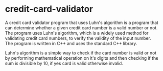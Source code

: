 # credit-card-validator
A credit card validator program  that uses Luhn's algorithm is a program that can determine whether a given credit card number is a valid number or not. The program uses Luhn's algorithm, which is a widely used method for validating credit card numbers, to verify the validity of the input number. The program is written in C++ and uses the standard C++ library.

Luhn's algorithm is a simple way to check if the card number is valid or not by performing mathematical operation on it's digits and then checking if the sum is divisible by 10, if yes card is valid otherwise invalid.


